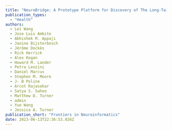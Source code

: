 ```yaml
---
title: "NeuroBridge: A Prototype Platform for Discovery of The Long-Tail Neuroimaging Data"
publication_types:
  - "Health"
authors:
  - Lei Wang
  - Jose Luis Ambite
  - Abhishek M. Appaji
  - Janine Bijsterbosch
  - Jérôme Dockès
  - Rick Herrick
  - Alex Kogan
  - Howard M. Lander
  - Petra Lenzini
  - Daniel Marcus
  - Stephen M. Moore
  - J- B Poline
  - Arcot Rajasekar
  - Satya S. Sahoo
  - Matthew D. Turner
  - admin
  - Yue Wang
  - Jessica A. Turner
publication_short: "Frontiers in Neuroinformatics"
date: 2023-06-13T22:36:53.026Z
---
```

